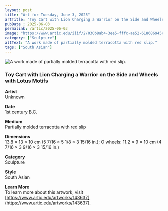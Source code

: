 ```yaml
---
layout: post
title: "Art for Tuesday, June 3, 2025"
artTitle: "Toy Cart with Lion Charging a Warrior on the Side and Wheels with Lotus Motifs"
pubDate : 2025-06-03
permalink: /artic/2025-06-03
image: "https://www.artic.edu/iiif/2/030b8ab4-3ee5-fffc-ae52-618686945ca2/full/1686,/0/default.jpg"
category: ["Sculpture"]
altText: "A work made of partially molded terracotta with red slip."
tags: ["South Asian"]
---
```

 
<img src='https://www.artic.edu/iiif/2/030b8ab4-3ee5-fffc-ae52-618686945ca2/full/1686,/0/default.jpg' alt='A work made of partially molded terracotta with red slip.' style='border-radius=5px'> 
 
### Toy Cart with Lion Charging a Warrior on the Side and Wheels with Lotus Motifs
 
**Artist**<br>
Unknown
 
**Date**<br>
1st century B.C.
 
**Medium**<br>
Partially molded terracotta with red slip
 
**Dimensions**<br>
13.8 × 13 × 10 cm (5 7/16 × 5 1/8 × 3 15/16 in.); O wheels: 11.2 × 9 × 10 cm (4 7/16 × 3 9/16 × 3 15/16 in.)
 
**Category**<br>
Sculpture
 
**Style**<br>
South Asian
 
**Learn More**<br>
To learn more about this artwork, visit [https://www.artic.edu/artworks/143637](https://www.artic.edu/artworks/143637).